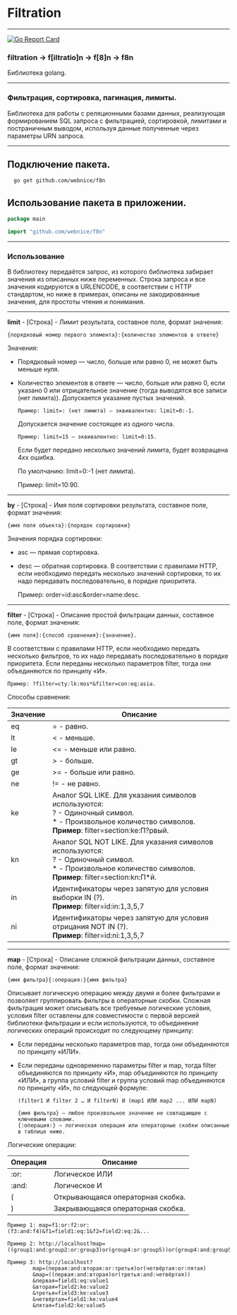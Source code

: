 # Filtration

---
[![Go Report Card](https://goreportcard.com/badge/github.com/webnice/f8n)](https://goreportcard.com/report/github.com/webnice/f8n)

### filtration -> f[iltratio]n -> f[8]n -> f8n

Библиотека golang.

---

### Фильтрация, сортировка, пагинация, лимиты.

Библиотека для работы с реляционными базами данных, реализующая формированием SQL запроса с фильтрацией, сортировкой, лимитами и постраничным выводом, используя данные полученные через параметры URN запроса.

---

## Подключение пакета.

```bash
  go get github.com/webnice/f8n
```

## Использование пакета в приложении.

```go
package main

import "github.com/webnice/f8n"
```

---

### Использование

В библиотеку передаётся запрос, из которого библиотека забирает значения из описанных ниже переменных.
Строка запроса и все значения кодируются в URLENCODE, в соответствии с HTTP стандартом, но ниже в примерах,
описаны не закодированные значения, для простоты чтения и понимания.

---

**limit** - [Строка] - Лимит результата, составное поле, формат значения:

    {порядковый номер первого элемента}:{количество элементов в ответе}

Значения:
- Порядковый номер — число, больше или равно 0, не может быть меньше нуля.
- Количество элементов в ответе — число, больше или равно 0, если указано 0 или отрицательное значение (тогда выводятся все записи (нет лимита)).
  Допускается указание пустых значений.

      Пример: limit=: (нет лимита) — эквивалентно: limit=0:-1.

  Допускается значение состоящее из одного числа.

      Пример: limit=15 — эквивалентно: limit=0:15.
  
  Если будет передано несколько значений лимита, будет возвращена 4хх ошибка.

  По умолчанию: limit=0:-1 (нет лимита).


    Пример: limit=10:90.


---

**by** - [Строка] - Имя поля сортировки результата, составное поле, формат значения:

    {имя поля объекта}:{порядок сортировки}

Значения порядка сортировки:
- asc — прямая сортировка.
- desc — обратная сортировка.
  В соответствии с правилами HTTP, если необходимо передать несколько значений сортировки, то их надо передавать последовательно, в порядке приоритета.


    Пример: order=id:asc&order=name:desc.

---

**filter** - [Строка] - Описание простой фильтрации данных, составное поле, формат значения:

    {имя поля}:{способ сравнения}:{значение}.

В соответствии с правилами HTTP, если необходимо передать несколько фильтров, то их надо передавать последовательно в порядке приоритета.
Если переданы несколько параметров filter, тогда они объединяются по принципу «И».

    Пример: ?filter=cty:lk:mos*&filter=con:eq:asia.

Способы сравнения:

| Значение | Описание                                                                                                                                                            |
|----------|---------------------------------------------------------------------------------------------------------------------------------------------------------------------|
| eq       | = - равно.                                                                                                                                                          |
| lt       | < - меньше.                                                                                                                                                         |
| le       | <= - меньше или равно.                                                                                                                                              |
| gt       | \> - больше.                                                                                                                                                        |
| ge       | >= - больше или равно.                                                                                                                                              |
| ne       | != - не равно.                                                                                                                                                      |
| ke       | Аналог SQL LIKE. Для указания символов используются:<br/>? - Одиночный символ.<br/>* - Произвольное количество символов.<br/>**Пример**: filter=section:ke:П?рвый.  |
| kn       | Аналог SQL NOT LIKE. Для указания символов используются:<br/>? - Одиночный символ.<br/>* - Произвольное количество символов.<br/>**Пример**: filter=section:kn:П*й. |
| in       | Идентификаторы через запятую для условия выборки IN (?).<br/>**Пример**: filter=id:in:1,3,5,7                                                                       |
| ni       | Идентификаторы через запятую для условия отрицания NOT IN (?).<br/>**Пример**: filter=id:ni:1,3,5,7                                                                 |

---

**map** - [Строка] - Описание сложной фильтрации данных, составное поле, формат значения:

    {имя фильтра}{:операция:}{имя фильтра}

Описывает логическую операцию между двумя и более фильтрами и позволяет группировать фильтры в операторные скобки.
Сложная фильтрация может описывать все требуемые логические условия, условия filter оставлены для совместимости
с первой версией библиотеки фильтрации и если используются, то объединение логических операций происходит по
следующему принципу:
* Если переданы несколько параметров map, тогда они объединяются по принципу «ИЛИ».
* Если переданы одновременно параметры filter и map, тогда filter объединяются по принципу «И»,
  map объединяются по принципу «ИЛИ», а группа условий filter и группа условий map объединяются по принципу «И»,
  по следующей формуле:

      (filter1 И filter 2 … И filterN) И (map1 ИЛИ map2 ... ИЛИ mapN)

      {имя фильтра} — любое произвольное значение не совпадающее с ключевыми словами.
      {:операция:} — логическая операция или операторные скобки описанные в таблице ниже.

Логические операции:

| Операция | Описание                          |
|----------|-----------------------------------|
| :or:     | Логическое ИЛИ                    |
| :and:    | Логическое И                      |
| (        | Открывающаяся операторная скобка. |
| )        | Закрывающаяся операторная скобка. |

    Пример 1: map=f1:or:f2:or:(f3:and:f4)&f1=field1:eq:1&f2=field2:eq:2&...

    Пример 2: http://localhost?map=((group1:and:group2:or:group3)or(group4:or:group5))or(group4:and:group5)&group1=field1:eq:value1&group2=field2:ke:value2&group3=field3:ke:value3&group4=field1:ke:value4&group5=field2:ke:value5

    Пример 3: http://localhost?
            map=(первая:and:вторая:or:третья)or(четвёртая:or:пятая)
            &map=((первая:and:вторая)or(третья:and:четвёртая))
            &первая=field1:eq:value1
            &вторая=field2:ke:value2
            &третья=field3:ke:value3
            &четвёртая=field1:ke:value4
            &пятая=field2:ke:value5
